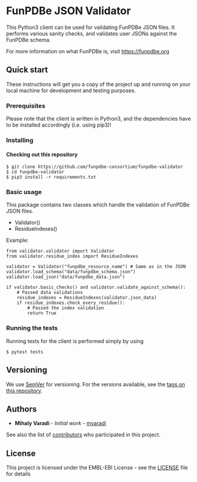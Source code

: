 FunPDBe JSON Validator
======================

This Python3 client can be used for validating FunPDBe JSON files. It performs various sanity checks, and validates user JSONs against the FunPDBe schema.

For more information on what FunPDBe is, visit https://funpdbe.org

Quick start
-----------

These instructions will get you a copy of the project up and running on your local machine for development and testing purposes.

### Prerequisites

Please note that the client is written in Python3, and the dependencies have to be installed accordingly (i.e. using pip3)!

### Installing

#### Checking out this repository

```
$ git clone https://github.com/funpdbe-consortium/funpdbe-validator
$ cd funpdbe-validator
$ pip3 install -r requirements.txt
```

### Basic usage

This package contains two classes which handle the validation of FunPDBe JSON files.

* Validator()
* ResidueIndexes()

Example:
```
from validator.validator import Validator
from validator.residue_index import ResidueIndexes

validator = Validator("funpdbe_resource_name") # Same as in the JSON
validator.load_schema("data/funpdbe_schema.json")
validator.load_json("data/funpdbe_data.json")

if validator.basic_checks() and validator.validate_against_schema():
    # Passed data validations
    residue_indexes = ResidueIndexes(validator.json_data)
    if residue_indexes.check_every_residue():
        # Passed the index validation
        return True
```

### Running the tests

Running tests for the client is performed simply by using
```
$ pytest tests
```

## Versioning

We use [SemVer](http://semver.org/) for versioning. For the versions available, see the [tags on this repository](https://github.com/funpdbe-consortium/funpdbe-validator/tags).

## Authors

* **Mihaly Varadi** - *Initial work* - [mvaradi](https://github.com/mvaradi)

See also the list of [contributors](https://github.com/funpdbe-consortium/funpdbe-validator/graphs/contributors) who participated in this project.

## License

This project is licensed under the EMBL-EBI License - see the [LICENSE](LICENSE) file for details